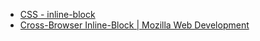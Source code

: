 - [CSS - inline-block](http://learnlayout.com/inline-block.html)
- [Cross-Browser Inline-Block | Mozilla Web Development](https://blog.mozilla.org/webdev/2009/02/20/cross-browser-inline-block/)
